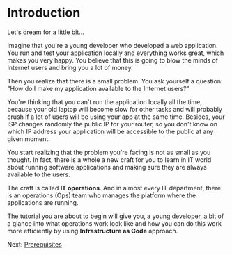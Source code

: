 # Introduction

Let's dream for a little bit...

Imagine that you're a young developer who developed a web application. You run and test your application locally and everything works great, which makes you very happy. You believe that this is going to blow the minds of Internet users and bring you a lot of money.

Then you realize that there is a small problem. You ask yourself a question: "How do I make my application available to the Internet users?"

You're thinking that you can't run the application locally all the time, because your old laptop will become slow for other tasks and will probably crush if a lot of users will be using your app at the same time. Besides, your ISP changes randomly the public IP for your router, so you don't know on which IP address your application will be accessible to the public at any given moment.

You start realizing that the problem you're facing is not as small as you thought. In fact, there is a whole a new craft for you to learn in IT world about running software applications and making sure they are always available to the users.

The craft is called **IT operations**. And in almost every IT department, there is an operations (Ops) team who manages the platform where the applications are running.

The tutorial you are about to begin will give you, a young developer, a bit of a glance into what operations work look like and how you can do this work more efficiently by using **Infrastructure as Code** approach.

Next: [Prerequisites](01-prerequisites.md)
